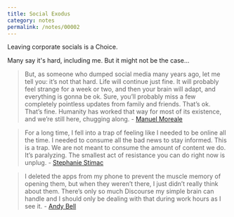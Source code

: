 ```yaml
---
title: Social Exodus
category: notes
permalink: /notes/00002
---
```


Leaving corporate socials is a Choice. 

Many say it's hard, including me. But it might not be the case... 

> But, as someone who dumped social media many years ago, let me tell you: it’s not that hard. Life will continue just fine. It will probably feel strange for a week or two, and then your brain will adapt, and everything is gonna be ok. Sure, you’ll probably miss a few completely pointless updates from family and friends. That’s ok. That’s fine. Humanity has worked that way for most of its existence, and we’re still here, chugging along. - [Manuel Moreale](https://manuelmoreale.com/you-will-not-believe-what-i-just-wrote)

> For a long time, I fell into a trap of feeling like I needed to be online all the time. I needed to consume all the bad news to stay informed. This is a trap. We are not meant to consume the amount of content we do. It’s paralyzing.
The smallest act of resistance you can do right now is unplug. - [Stephanie Stimac](https://blog.stephaniestimac.com/posts/2025/08/social-media-detox/)

> I deleted the apps from my phone to prevent the muscle memory of opening them, but when they weren’t there, I just didn’t really think about them. There’s only so much Discourse my simple brain can handle and I should only be dealing with that during work hours as I see it. - [Andy Bell](https://bell.bz/i-deleted-bluesky-mastodon-and-linkedin-off-my-phone/)